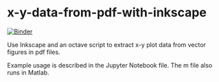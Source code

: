 # x-y-data-from-pdf-with-inkscape

[![Binder](https://mybinder.org/badge_logo.svg)](https://mybinder.org/v2/gh/larssp/x-y-data-from-pdf-with-inkscape/main?filepath=SVG2COO_octave.ipynb)

Use Inkscape and an octave script to extract x-y plot data from vector figures in pdf files.

Example usage is described in the Jupyter Notebook file. The m file also runs in Matlab.
